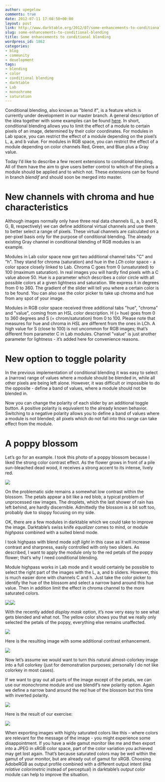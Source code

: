 ```yaml
---
author: upegelow
comments: true
date: 2012-07-11 17:08:50+00:00
layout: post
link: http://www.darktable.org/2012/07/some-enhancements-to-conditional-blending/
slug: some-enhancements-to-conditional-blending
title: Some enhancements to conditional blending
wordpress_id: 1862
categories:
- blog
- community
- development
tags:
- blending
- color
- conditional blending
- darktable
- Lab
- monochrome
- saturation
---
```


Conditional blending, also known as "blend if", is a feature which is currently under development in our master branch. A general description of the idea together with some examples can be found [here](http://www.darktable.org/2012/03/upcoming-features-conditional-blending/). In short, conditional blending allows you to limit the effect of a module to certain pixels of an image, determined by their color coordinates. For modules in Lab space, you can restrict the effect of a module depending on the pixel’s L, a, and b value. For modules in RGB space, you can restrict the effect of a module depending on color channels Red, Green, and Blue plus a Gray value.

Today I’d like to describe a few recent extensions to conditional blending. All of them have the aim to give users better control to which of the pixels a module should be applied and to which not. These extensions can be found in branch _blendif_ and should soon be merged into master.


# New channels with chroma and hue characteristics


Although images normally only have three real data channels (L, a, b and R, G, B, respectively) we can define additional virtual channels and use them to better select a range of pixels. These virtual channels are calculated on a per-pixel basis only for the purpose of conditional blending. The already existing Gray channel in conditional blending of RGB modules is an example.

Modules in Lab color space now got two additional channel tabs "C" and "h". They stand for chroma (saturation) and hue in the _LCh_ color space - a color space closely linked to Lab. Chroma C goes from 0 (unsaturated) to 100 (maximum saturation). In real images you will hardly find pixels with a C value above 50. Hue is a parameter which describes a color circle with all possible colors at a given lightness and saturation. We express it in degrees from 0 to 360. The gradient of the slider will tell you where a certain color is to be found. You can also use the color picker to take up chroma and hue from any spot of your image.

Modules in RGB color space received three additional tabs "hue", "chroma" and "value", coming from an HSL color description. H (= hue) goes from 0 to 360 degrees and S (= chrom/saturation) from 0 to 100. Please note that measures for hue and chroma in _HSL_ are different from the ones in LCh. A high value for S (close to 100) is not uncommon for RGB images; that’s different from parameter C in Lab modules. Channel "value" is just another parameter for lightness - it’s added here for convenience reasons.


# New option to toggle polarity


In the previous implementation of conditional blending it was easy to select a (narrow) range of values where a module should be blended in, while all other pixels are being left alone. However, it was difficult or impossible to do the opposite - define a band of values, where a module should not be blended in.

Now you can change the polarity of each slider by an additional toggle button. A positive polarity is equivalent to the already known behavior. Switching to a negative polarity allows you to define a band of values where a module is not blended; all pixels which do not fall into this range can take effect from the module.


# A poppy blossom


Let’s go for an example. I took this photo of a poppy blossom because I liked the strong color contrast effect. As the flower grows in front of a pile sun-bleached dead wood, it receives a strong accent to its intense, lively red.

[![](http://www.darktable.org/wp-content/uploads/2012/07/IMG_4287x_0001.jpg)](http://www.darktable.org/2012/07/some-enhancements-to-conditional-blending/img_4287x_0001/)

On the problematic side remains a somewhat low contrast within the blossom. The petals appear a bit like a red blob, a typical problem of unprocessed raw images. The droplets, which the last shower of rain has left behind, are hardly discernible. Admittedly the blossom is a bit soft too, probably due to sloppy focusing on my side.

OK, there are a few modules in darktable which we could take to improve the image. Darktable’s swiss knife _equalizer_ comes to mind, or module _highpass_ combined with a suited blend mode.

I took highpass with blend mode _soft light_ in this case as it will increase contrast and sharpness, easily controlled with only two sliders. As described, I want to apply the module only to the red petals of the poppy flower; that’s why I need conditional blending.

Module highpass works in Lab mode and it would certainly be possible to select the right part of the images with the L, a, and b sliders. However, this is much easier done with channels C and h. Just take the color picker to identify the hue of the blossom and select a narrow band around this hue value. Then in addition limit the effect in chroma channel to the more saturated colors.

[![](http://www.darktable.org/wp-content/uploads/2012/07/blendif2-1.jpeg)](http://www.darktable.org/2012/07/some-enhancements-to-conditional-blending/blendif2-1/)[![](http://www.darktable.org/wp-content/uploads/2012/07/blendif2-2.jpeg)](http://www.darktable.org/2012/07/some-enhancements-to-conditional-blending/blendif2-2/)

With the recently added _display mask_ option, it’s now very easy to see what gets blended and what not. The yellow color shows you that we really only selected the petals of the poppy, everything else remains unaffected.

[![](http://www.darktable.org/wp-content/uploads/2012/07/blendif2-3.jpeg)](http://www.darktable.org/2012/07/some-enhancements-to-conditional-blending/blendif2-3/)

Here is the resulting image with some additional contrast enhancement.

[![](http://www.darktable.org/wp-content/uploads/2012/07/IMG_4287x_0002.jpg)](http://www.darktable.org/2012/07/some-enhancements-to-conditional-blending/img_4287x_0002/)

Now let’s assume we would want to turn this natural almost-colorkey image into a full colorkey (just for demonstration purposes; personally I do not like colorkey in most cases).

If we want to gray out all parts of the image except of the petals, we can use our monochrome module and use blendif’s new polarity option. Again we define a narrow band around the red hue of the blossom but this time with inverted polarity.

[![](http://www.darktable.org/wp-content/uploads/2012/07/blendif2-4.jpeg)](http://www.darktable.org/2012/07/some-enhancements-to-conditional-blending/blendif2-4/)

Here is the result of our exercise:

[![](http://www.darktable.org/wp-content/uploads/2012/07/IMG_4287x_0003.jpg)](http://www.darktable.org/2012/07/some-enhancements-to-conditional-blending/img_4287x_0003/)

When exporting images with highly saturated colors like this – where colors are relevant for the message of the image - you might experience some disappointment. If you have a wide gamut monitor like me and then export into a JPEG in sRGB color space, part of the color variation you achieved may get lost again. That’s because saturated colors may be well within the gamut of your monitor, but are already out of gamut for sRGB. Choosing AdobeRGB as output profile combined with a different output intent (like _relative colorimetric_ instead of perceptual) in darktable’s _output color_ module can help to improve the situation.
